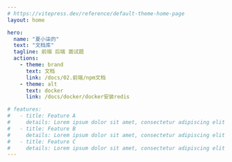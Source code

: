 ```yaml
---
# https://vitepress.dev/reference/default-theme-home-page
layout: home

hero:
  name: "夏小柒的"
  text: "文档库"
  tagline: 前端 后端 面试题
  actions:
    - theme: brand
      text: 文档
      link: /docs/02.前端/npm文档
    - theme: alt
      text: docker
      link: /docs/docker/docker安装redis

# features:
#   - title: Feature A
#     details: Lorem ipsum dolor sit amet, consectetur adipiscing elit
#   - title: Feature B
#     details: Lorem ipsum dolor sit amet, consectetur adipiscing elit
#   - title: Feature C
#     details: Lorem ipsum dolor sit amet, consectetur adipiscing elit
---
```


